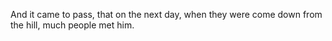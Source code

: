 And it came to pass, that on the next day, when they were come down from the hill, much people met him.
